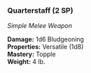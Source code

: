 ### Quarterstaff (2 SP)
*Simple Melee Weapon*  

**Damage:** 1d6 Bludgeoning  
**Properties:** Versatile (1d8)  
**Mastery:** Topple  
**Weight:** 4 lb.